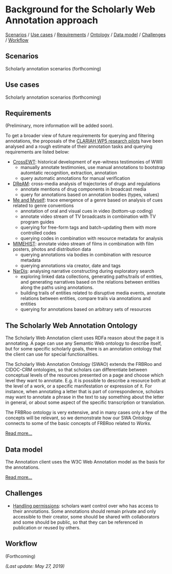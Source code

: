 # Background for the Scholarly Web Annotation approach

[Scenarios](#scenarios) / [Use cases](#usecases) / [Requirements](#requirements) / [Ontology](#ontology) / [Data model](#datamodel) / [Challenges](#challenges) / [Workflow](#workflow)



## <a name="scenarios"></a>Scenarios

Scholarly annotation scenarios (forthcoming)

## <a name="usecases"></a>Use cases

Scholarly annotation scenarios (forthcoming)

## <a name="requirements"></a>Requirements

(Preliminary, more information will be added soon). 

To get a broader view of future requirements for querying and filtering annotations, the proposals of the [CLARIAH WP5 research pilots](http://www.clariah.nl/projecten/research-pilots) have been analysed and a rough estimate of their annotation tasks and querying requirements are listed below:

- [CrossEWT](http://www.clariah.nl/projecten/research-pilots/crossewt): historical development of eye-witness testimonies of WWII
  - manually annotate testimonies, use manual annotations to bootstrap automtatic recognition, extraction, annotation
  - query automatic annotations for manual verification
- [DReAM](http://www.clariah.nl/projecten/research-pilots/dream): cross-media analysis of trajectories of drugs and regulations
  - annotate mentions of drug components in broadcast media
  - query for annotations based on annotation bodies (types, values)
- [Me and Myself](http://www.clariah.nl/projecten/research-pilots/m-m): trace emergence of a genre based on analysis of cues related to genre conventions
  - annotation of oral and visual cues in video (bottom-up coding)
  - annotate video stream of TV broadcasts in combination with TV program guides
  - querying for free-form tags and batch-updating them with more controlled codes
  - querying codes in combination with resource metadata for analysis
- [MIMEHIST](http://www.clariah.nl/projecten/research-pilots/mimehist): annotate video stream of films in combination with film posters, photos and distribution data
  - querying annotations via bodies in combination with resource metadata 
  - querying annotations via creator, date and tags
- [NarDis](http://www.clariah.nl/projecten/research-pilots/nardis): analysing narrative constructing during exploratory search
  - exploring linked data collections, generating paths/trails of entities,  and generating narratives based on the relations between entities along the paths using annotations.
  - building trails of entities related to disruptive media events, annotate relations between entities, compare trails via annotations and entities
  - querying for annotations based on arbitrary sets of resources

## <a name="ontology"></a>The Scholarly Web Annotation Ontology

The Scholarly Web Annotation client uses RDFa reason about the page it is annotating. A page can use any Semantic Web ontology to describe itself, but for some specific scholarly goals, there is an annotation ontology that the client can use for special functionalities. 

The Scholarly Web Annotation Ontology (SWAO) extends the FRBRoo and CIDOC-CRM ontologies, so that scholars can differentiate between conceptual levels of the resources presented on a page and choose which level they want to annotate. E.g. it is possible to describe a resource both at the level of a work, or a specific manifestation or expression of it. For instance, when annotating a letter that is part of correspondence, scholars may want to annotate a phrase in the text to say something about the letter in general, or about some aspect of the specific transcription or translation.

The FRBRoo ontology is very extensive, and in many cases only a few of the concepts will be relevant, so we demonstrate how our SWA Ontology connects to some of the basic concepts of FRBRoo related to *Works*.

[Read more...](https://github.com/CLARIAH/scholarly-web-annotation-client/blob/master/docs/annotation_ontology.md)

## <a name="datamodel"></a>Data model

The Annotation client uses the W3C Web Annotation model as the basis for the annotations.

[Read more...](https://github.com/CLARIAH/scholarly-web-annotation-client/blob/master/docs/data_models.md)

## <a name="challenges"></a>Challenges

- [Handling permissions](https://clariah.github.io/scholarly-web-annotation-client/docs/discussion/handling-permissions.html): scholars want control over who has access to their annotations. Some annotations should remain private and only accessible to their creator, some should be shared with collaborators and some should be public, so that they can be referenced in publication or reused by others.

## <a name="workflow"></a>Workflow

(Forthcoming)



*(Last update: May 27, 2019)*